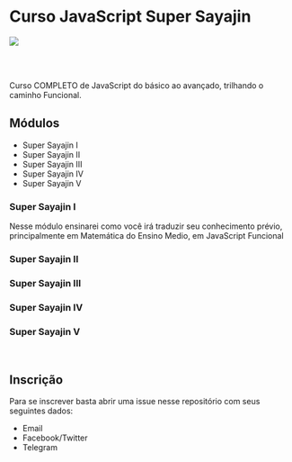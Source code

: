 # Curso JavaScript Super Sayajin
![](https://media.giphy.com/media/KdzF8XLE3FwXe/giphy.gif)

<br>
<br>

Curso COMPLETO de JavaScript do básico ao avançado, trilhando o caminho Funcional.

## Módulos

- Super Sayajin I
- Super Sayajin II
- Super Sayajin III
- Super Sayajin IV
- Super Sayajin V


### Super Sayajin I

Nesse módulo ensinarei como você irá traduzir seu conhecimento prévio, <br>
principalmente em Matemática do Ensino Medio, em JavaScript Funcional
### Super Sayajin II

### Super Sayajin III

### Super Sayajin IV

### Super Sayajin V

<br>

## Inscrição
Para se inscrever basta abrir uma issue nesse repositório com seus seguintes dados:

* Email
* Facebook/Twitter
* Telegram
